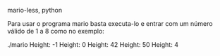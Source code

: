 
mario-less, python

Para usar o programa mario basta executa-lo e entrar com um número válido de 1 a 8 como no exemplo:

./mario
Height: -1
Height: 0
Height: 42
Height: 50
Height: 4
   #
  ##
 ###
####
